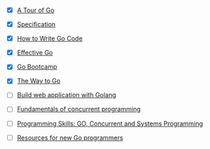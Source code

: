 - [x] [A Tour of Go](http://tour.golang.org/#1)
- [x] [Specification](http://tip.golang.org/ref/spec)
- [x] [How to Write Go Code](http://golang.org/doc/code.html)
- [x] [Effective Go](http://golang.org/doc/effective_go.html)
- [x] [Go Bootcamp](http://www.golangbootcamp.com/book)
- [x] [The Way to Go](http://www.amazon.com/dp/1469769166)
- [ ] [Build web application with Golang](https://github.com/astaxie/build-web-application-with-golang/blob/master/en/eBook/preface.md)
- [ ] [Fundamentals of concurrent programming](http://www.nada.kth.se/~snilsson/concurrency/)
- [ ] [Programming Skills: GO, Concurrent and Systems Programming](http://www.cs.rit.edu/~ats/go-2011-2/index.xml)
- [ ] [Resources for new Go programmers](http://dave.cheney.net/resources-for-new-go-programmers)

